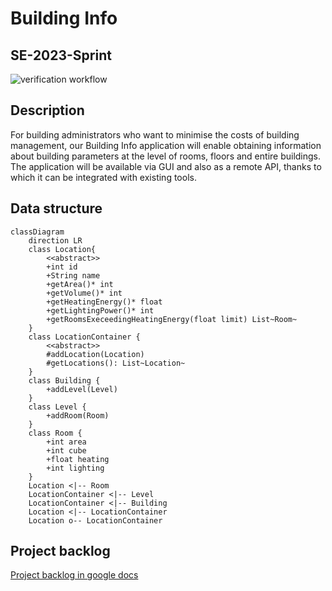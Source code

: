 # Building Info
## SE-2023-Sprint

![verification workflow](https://github.com/2002jan/SE-2023-Sprint1/actions/workflows/ci.yml/badge.svg)

## Description

For building administrators who want to minimise the costs of building management, our Building Info application will enable obtaining information about building parameters at the level of rooms, floors and entire buildings. The application will be available via GUI and also as a remote API, thanks to which it can be integrated with existing tools. 

## Data structure

```mermaid
classDiagram
    direction LR
    class Location{
        <<abstract>>
        +int id
        +String name
        +getArea()* int
        +getVolume()* int
        +getHeatingEnergy()* float
        +getLightingPower()* int
        +getRoomsExeceedingHeatingEnergy(float limit) List~Room~
    }
    class LocationContainer {
        <<abstract>>
        #addLocation(Location)
        #getLocations(): List~Location~
    }
    class Building {
        +addLevel(Level)
    }
    class Level {
        +addRoom(Room)
    }
    class Room {
        +int area
        +int cube
        +float heating
        +int lighting
    }
    Location <|-- Room
    LocationContainer <|-- Level
    LocationContainer <|-- Building
    Location <|-- LocationContainer
    Location o-- LocationContainer
```

## Project backlog

[Project backlog in google docs](https://docs.google.com/spreadsheets/d/1l14yDciC1lDoUGGHsX6Y3OOe6MKf3woWP7lQfPoqkEs/edit?usp=sharing)
